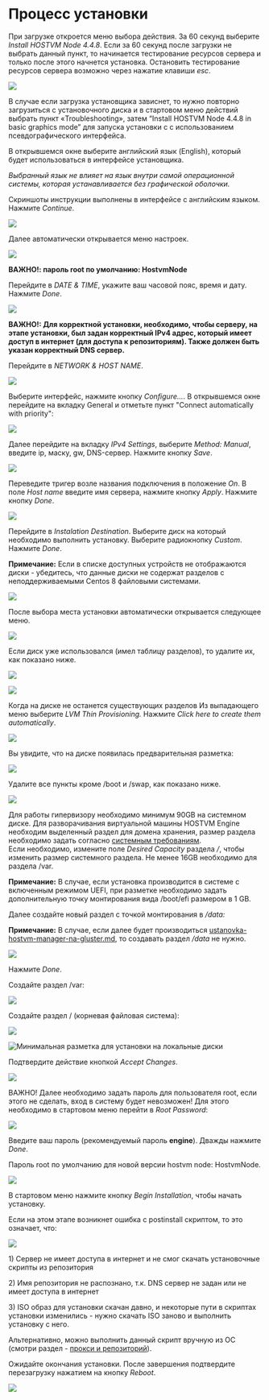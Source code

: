 # Процесс установки

При загрузке откроется меню выбора действия. За 60 секунд выберите _Install HOSTVM Node 4.4.8_. Если за 60 секунд после загрузки не выбрать данный пункт, то начинается тестирование ресурсов сервера и только после этого начнется установка. Остановить тестирование ресурсов сервера возможно через нажатие клавиши _esc_.

![](<../../../.gitbook/assets/boot menu.png>)

В случае если загрузка установщика зависнет, то нужно повторно загрузиться с установочного диска и в стартовом меню действий выбрать пункт «Troubleshooting», затем “Install HOSTVM Node 4.4.8 in basic graphics mode” для запуска установки с с использованием псевдографического интерфейса.

В открывшемся окне выберите английский язык (English), который будет использоваться в интерфейсе установщика.

_Выбранный язык не влияет на язык внутри самой операционной системы, которая устанавливается без графической оболочки._

Скриншоты инструкции выполнены в интерфейсе с английским языком. Нажмите _Continue_.

![](<../../../.gitbook/assets/welcome (1).png>)

Далее автоматически открывается меню настроек.

![](<../../../.gitbook/assets/image (43).png>)

**ВАЖНО!: пароль root по умолчанию: HostvmNode**

Перейдите в _DATE & TIME_, укажите ваш часовой пояс, время и дату. Нажмите _Done_.

![](../../../.gitbook/assets/time.png)

**ВАЖНО!: Для корректной установки, необходимо, чтобы серверу, на этапе установки, был задан корректный IPv4 адрес, который имеет доступ в интернет (для доступа к репозиториям). Также должен быть указан корректный DNS сервер.**

&#x20;Перейдите в _NETWORK & HOST NAME_.

![](<../../../.gitbook/assets/network menu.png>)

Выберите интерфейс, нажмите кнопку _Configure..._. В открывшемся окне перейдите на вкладку  General и отметьте пункт "Connect automatically with priority":

![](../../../.gitbook/assets/network\_general.png)

Далее перейдите на вкладку _IPv4 Settings_, выберите _Method: Manual_, введите ip, маску, gw, DNS-сервер. Нажмите кнопку _Save_.

![](../../../.gitbook/assets/network\_ipv4.png)

Переведите тригер возле названия подключения в положение _On_. В поле _Host name_ введите имя сервера, нажмите кнопку _Apply_. Нажмите кнопку _Done_.

![](../../../.gitbook/assets/network\_ready.png)

Перейдите в _Instalation Destination_. Выберите диск на который необходимо выполнить установку. Выберите радиокнопку _Custom_. Нажмите _Done_.

**Примечание:** Если в списке доступных устройств не отображаются диски - убедитесь, что данные диски не содержат разделов с неподдерживаемыми Centos 8 файловыми системами.

![](<../../../.gitbook/assets/installation destination.png>)

После выбора места установки автоматически открывается следующее меню.

![](<../../../.gitbook/assets/manual partitioning\_0.png>)

Если диск уже использовался (имел таблицу разделов), то удалите их, как показано ниже.

![](<../../../.gitbook/assets/manual partitioning\_3.png>)

![](<../../../.gitbook/assets/manual partitioning\_4.png>)

Когда на диске не останется существующих разделов Из выпадающего меню выберите _LVM Thin Provisioning._ Нажмите _Click here to create them automatically_.

![](<../../../.gitbook/assets/manual partitioning.png>)

Вы увидите, что на диске появилась предварительная разметка:

![](<../../../.gitbook/assets/manual partitioning\_1.png>)

Удалите все пункты кроме /boot и /swap, как показано ниже.

![](../../../.gitbook/assets/1-—-копия.png)

Для работы гипервизору необходимо минимум 90GB на системном диске. Для разворачивания виртуальной машины HOSTVM Engine необходим выделенный раздел для домена хранения, размер раздела необходимо задать согласно [системным требованиям](../requirements.md#sistemnye-trebovaniya-dlya-virtualnoi-mashiny-engine-upravlenie-sistemoi-virtualizacii). \
Если необходимо, измените поле _Desired Capacity_ раздела _/_, чтобы изменить размер системного раздела. Не менее 16GB необходимо для раздела /var.

**Примечание:** В случае, если установка производится в системе с включенным режимом UEFI, при разметке необходимо задать дополнительную точку монтирования вида /boot/efi размером в 1 GB.

Далее создайте новый раздел с точкой монтирования в _/data:_

**Примечание:** В случае, если далее будет производиться [ustanovka-hostvm-manager-na-gluster.md](ustanovka-hostvm-manager-na-gluster.md "mention"), то создавать раздел _/data_ не нужно.

![](<../../../.gitbook/assets/3\_1 (1).png>)

Нажмите _Done_.

Создайте раздел /var:

![](../../../.gitbook/assets/4\_1.png)

Создайте раздел / (корневая файловая система):

![](../../../.gitbook/assets/5\_1.png)

![Минимальная разметка для установки на локальные диски](../../../.gitbook/assets/7\_1.png)

Подтвердите действие кнопкой _Accept Changes_.

![](../../../.gitbook/assets/6\_1.png)

ВАЖНО! Далее необходимо задать пароль для пользователя root, если этого не сделать, вход в систему будет невозможен! Для этого необходимо в стартовом меню перейти в _Root Password_:

![](<../../../.gitbook/assets/inst summary\_ready\_red\_arrow.png>)

Введите ваш пароль (рекомендуемый пароль **engine**). Дважды нажмите _Done_.&#x20;

Пароль root по умолчанию для новой версии hostvm node: HostvmNode.

![](../../../.gitbook/assets/root.png)

В стартовом меню нажмите кнопку _Begin Installation_, чтобы начать установку.

Если на этом этапе возникнет ошибка с postinstall скриптом, то это означает, что:

![](<../../../.gitbook/assets/image (33) (1).png>)

1\) Сервер не имеет доступа в интернет и не смог скачать установочные скрипты из репозитория

2\) Имя репозитория не распознано, т.к. DNS сервер не задан или не имеет доступа в интернет

3\) ISO образ для установки скачан давно, и некоторые пути в скриптах установки изменились - нужно скачать ISO заново и выполнить установку с него.

Альтернативно, можно выполнить данный скрипт вручную из ОС (смотри раздел - [прокси и репозиторий](https://kb.pvhostvm.ru/installation-guide/installation-hostvm-on-local-disks#nastroika-proksi-esli-ispolzuetsya-i-repozitoriya)).

Ожидайте окончания установки. После завершения подтвердите перезагрузку нажатием на кнопку _Reboot_.

![](../../../.gitbook/assets/complete.png)

##
